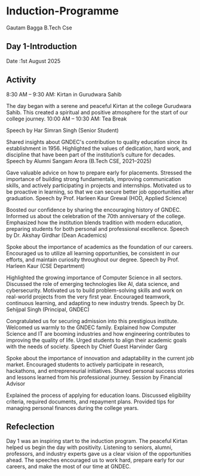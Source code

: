 # Induction-Programme
Gautam Bagga B.Tech Cse
## Day 1-Introduction
Date :1st August 2025
## Activity

8:30 AM – 9:30 AM: Kirtan in Gurudwara Sahib

The day began with a serene and peaceful Kirtan at the college Gurudwara Sahib. This created a spiritual and positive atmosphere for the start of our college journey.
10:00 AM – 10:30 AM: Tea Break

Speech by Har Simran Singh (Senior Student)

Shared insights about GNDEC's contribution to quality education since its establishment in 1956.
Highlighted the values of dedication, hard work, and discipline that have been part of the institution’s culture for decades.
Speech by Alumni Sangam Arora (B.Tech CSE, 2021–2025)

Gave valuable advice on how to prepare early for placements.
Stressed the importance of building strong fundamentals, improving communication skills, and actively participating in projects and internships.
Motivated us to be proactive in learning, so that we can secure better job opportunities after graduation.
Speech by Prof. Harleen Kaur Grewal (HOD, Applied Science)

Boosted our confidence by sharing the encouraging history of GNDEC.
Informed us about the celebration of the 70th anniversary of the college.
Emphasized how the institution blends tradition with modern education, preparing students for both personal and professional excellence.
Speech by Dr. Akshay Girdhar (Dean Academics)

Spoke about the importance of academics as the foundation of our careers.
Encouraged us to utilize all learning opportunities, be consistent in our efforts, and maintain curiosity throughout our degree.
Speech by Prof. Harleen Kaur (CSE Department)

Highlighted the growing importance of Computer Science in all sectors.
Discussed the role of emerging technologies like AI, data science, and cybersecurity.
Motivated us to build problem-solving skills and work on real-world projects from the very first year.
Encouraged teamwork, continuous learning, and adapting to new industry trends.
Speech by Dr. Sehijpal Singh (Principal, GNDEC)

Congratulated us for securing admission into this prestigious institute.
Welcomed us warmly to the GNDEC family.
Explained how Computer Science and IT are booming industries and how engineering contributes to improving the quality of life.
Urged students to align their academic goals with the needs of society.
Speech by Chief Guest Harvinder Garg

Spoke about the importance of innovation and adaptability in the current job market.
Encouraged students to actively participate in research, hackathons, and entrepreneurial initiatives.
Shared personal success stories and lessons learned from his professional journey.
Session by Financial Advisor

Explained the process of applying for education loans.
Discussed eligibility criteria, required documents, and repayment plans.
Provided tips for managing personal finances during the college years.
## Refeclection 
Day 1 was an inspiring start to the induction program. The peaceful Kirtan helped us begin the day with positivity.
Listening to seniors, alumni, professors, and industry experts gave us a clear vision of the opportunities ahead. The speeches encouraged us to work hard, prepare early for our careers, and make the most of our time at GNDEC.
